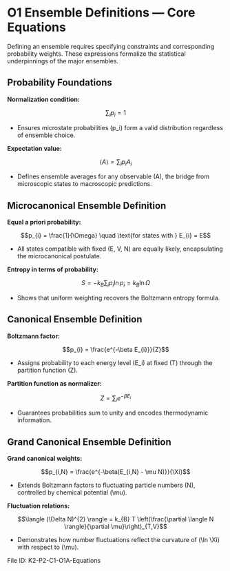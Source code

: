 # O1 Ensemble Definitions — Core Equations

Defining an ensemble requires specifying constraints and corresponding probability weights. These expressions formalize the statistical underpinnings of the major ensembles.

## Probability Foundations
**Normalization condition:**

$$\sum_{i} p_{i} = 1$$

- Ensures microstate probabilities \(p_i\) form a valid distribution regardless of ensemble choice.

**Expectation value:**

$$\langle A \rangle = \sum_{i} p_{i} A_{i}$$

- Defines ensemble averages for any observable \(A\), the bridge from microscopic states to macroscopic predictions.

## Microcanonical Ensemble Definition
**Equal a priori probability:**

$$p_{i} = \frac{1}{\Omega} \quad \text{for states with } E_{i} = E$$

- All states compatible with fixed \(E, V, N\) are equally likely, encapsulating the microcanonical postulate.

**Entropy in terms of probability:**

$$S = -k_{B} \sum_{i} p_{i} \ln p_{i} = k_{B} \ln \Omega$$

- Shows that uniform weighting recovers the Boltzmann entropy formula.

## Canonical Ensemble Definition
**Boltzmann factor:**

$$p_{i} = \frac{e^{-\beta E_{i}}}{Z}$$

- Assigns probability to each energy level \(E_i\) at fixed \(T\) through the partition function \(Z\).

**Partition function as normalizer:**

$$Z = \sum_{i} e^{-\beta E_{i}}$$

- Guarantees probabilities sum to unity and encodes thermodynamic information.

## Grand Canonical Ensemble Definition
**Grand canonical weights:**

$$p_{i,N} = \frac{e^{-\beta(E_{i,N} - \mu N)}}{\Xi}$$

- Extends Boltzmann factors to fluctuating particle numbers \(N\), controlled by chemical potential \(\mu\).

**Fluctuation relations:**

$$\langle (\Delta N)^{2} \rangle = k_{B} T \left(\frac{\partial \langle N \rangle}{\partial \mu}\right)_{T,V}$$

- Demonstrates how number fluctuations reflect the curvature of \(\ln \Xi\) with respect to \(\mu\).

File ID: K2-P2-C1-O1A-Equations
